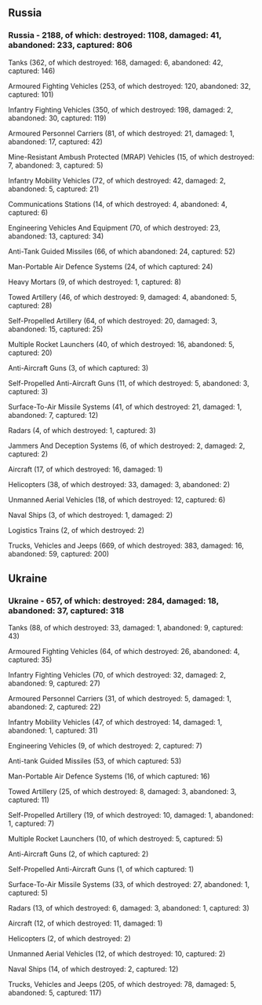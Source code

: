 
 
 ## Russia
 
 ### Russia - 2188, of which: destroyed: 1108, damaged: 41, abandoned: 233, captured: 806

 

 

 Tanks (362, of which destroyed: 168, damaged: 6, abandoned: 42, captured: 146)

 Armoured Fighting Vehicles (253, of which destroyed: 120, abandoned: 32, captured: 101)

 Infantry Fighting Vehicles (350, of which destroyed: 198, damaged: 2, abandoned: 30, captured: 119)

 Armoured Personnel Carriers (81, of which destroyed: 21, damaged: 1, abandoned: 17, captured: 42)

 Mine-Resistant Ambush Protected (MRAP) Vehicles (15, of which destroyed: 7, abandoned: 3, captured: 5)

 Infantry Mobility Vehicles (72, of which destroyed: 42, damaged: 2, abandoned: 5, captured: 21)

 Communications Stations (14, of which destroyed: 4, abandoned: 4, captured: 6)

 Engineering Vehicles And Equipment (70, of which destroyed: 23, abandoned: 13, captured: 34)

 Anti-Tank Guided Missiles (66, of which abandoned: 24, captured: 52)

 Man-Portable Air Defence Systems (24, of which captured: 24)

 Heavy Mortars (9, of which destroyed: 1, captured: 8)

 Towed Artillery (46, of which destroyed: 9, damaged: 4, abandoned: 5, captured: 28)

 Self-Propelled Artillery (64, of which destroyed: 20, damaged: 3, abandoned: 15, captured: 25)

 Multiple Rocket Launchers (40, of which destroyed: 16, abandoned: 5, captured: 20)

 Anti-Aircraft Guns (3, of which captured: 3)

 Self-Propelled Anti-Aircraft Guns (11, of which destroyed: 5, abandoned: 3, captured: 3)

 Surface-To-Air Missile Systems (41, of which destroyed: 21, damaged: 1, abandoned: 7, captured: 12)

 Radars (4, of which destroyed: 1, captured: 3)

 Jammers And Deception Systems (6, of which destroyed: 2, damaged: 2, captured: 2)

 Aircraft (17, of which destroyed: 16, damaged: 1)

 Helicopters (38, of which destroyed: 33, damaged: 3, abandoned: 2)

 Unmanned Aerial Vehicles (18, of which destroyed: 12, captured: 6)

 Naval Ships (3, of which destroyed: 1, damaged: 2)

 Logistics Trains (2, of which destroyed: 2)

 Trucks, Vehicles and Jeeps (669, of which destroyed: 383, damaged: 16, abandoned: 59, captured: 200)

 
 
 ## Ukraine
 
 ### Ukraine - 657, of which: destroyed: 284, damaged: 18, abandoned: 37, captured: 318

 

 

 Tanks (88, of which destroyed: 33, damaged: 1, abandoned: 9, captured: 43)

 Armoured Fighting Vehicles (64, of which destroyed: 26, abandoned: 4, captured: 35)

 Infantry Fighting Vehicles (70, of which destroyed: 32, damaged: 2, abandoned: 9, captured: 27)

 Armoured Personnel Carriers (31, of which destroyed: 5, damaged: 1, abandoned: 2, captured: 22)

 Infantry Mobility Vehicles (47, of which destroyed: 14, damaged: 1, abandoned: 1, captured: 31)

 Engineering Vehicles (9, of which destroyed: 2, captured: 7)

 Anti-tank Guided Missiles (53, of which captured: 53)

 Man-Portable Air Defence Systems (16, of which captured: 16)

 Towed Artillery (25, of which destroyed: 8, damaged: 3, abandoned: 3, captured: 11)

 Self-Propelled Artillery (19, of which destroyed: 10, damaged: 1, abandoned: 1, captured: 7)

 Multiple Rocket Launchers (10, of which destroyed: 5, captured: 5)

 Anti-Aircraft Guns (2, of which captured: 2)

 Self-Propelled Anti-Aircraft Guns (1, of which captured: 1)

 Surface-To-Air Missile Systems (33, of which destroyed: 27, abandoned: 1, captured: 5)

 

 

 Radars (13, of which destroyed: 6, damaged: 3, abandoned: 1, captured: 3)

 Aircraft (12, of which destroyed: 11, damaged: 1)

 Helicopters (2, of which destroyed: 2)

 Unmanned Aerial Vehicles (12, of which destroyed: 10, captured: 2)

 Naval Ships (14, of which destroyed: 2, captured: 12)

 Trucks, Vehicles and Jeeps (205, of which destroyed: 78, damaged: 5, abandoned: 5, captured: 117)

